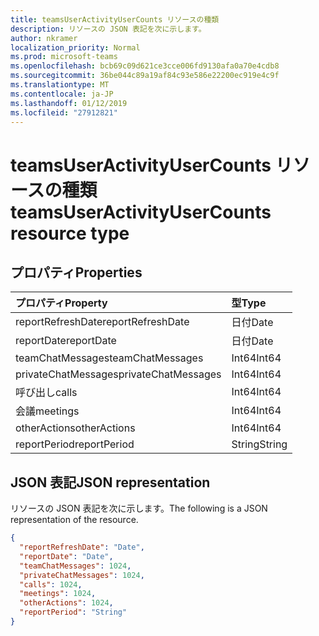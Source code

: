 ```yaml
---
title: teamsUserActivityUserCounts リソースの種類
description: リソースの JSON 表記を次に示します。
author: nkramer
localization_priority: Normal
ms.prod: microsoft-teams
ms.openlocfilehash: bcb69c09d621ce3cce006fd9130afa0a70e4cdb8
ms.sourcegitcommit: 36be044c89a19af84c93e586e22200ec919e4c9f
ms.translationtype: MT
ms.contentlocale: ja-JP
ms.lasthandoff: 01/12/2019
ms.locfileid: "27912821"
---
```

# <a name="teamsuseractivityusercounts-resource-type"></a><span data-ttu-id="b28d6-103">teamsUserActivityUserCounts リソースの種類</span><span class="sxs-lookup"><span data-stu-id="b28d6-103">teamsUserActivityUserCounts resource type</span></span>

## <a name="properties"></a><span data-ttu-id="b28d6-104">プロパティ</span><span class="sxs-lookup"><span data-stu-id="b28d6-104">Properties</span></span>

| <span data-ttu-id="b28d6-105">プロパティ</span><span class="sxs-lookup"><span data-stu-id="b28d6-105">Property</span></span>            | <span data-ttu-id="b28d6-106">型</span><span class="sxs-lookup"><span data-stu-id="b28d6-106">Type</span></span>   |
| :------------------ | :----- |
| <span data-ttu-id="b28d6-107">reportRefreshDate</span><span class="sxs-lookup"><span data-stu-id="b28d6-107">reportRefreshDate</span></span>   | <span data-ttu-id="b28d6-108">日付</span><span class="sxs-lookup"><span data-stu-id="b28d6-108">Date</span></span>   |
| <span data-ttu-id="b28d6-109">reportDate</span><span class="sxs-lookup"><span data-stu-id="b28d6-109">reportDate</span></span>          | <span data-ttu-id="b28d6-110">日付</span><span class="sxs-lookup"><span data-stu-id="b28d6-110">Date</span></span>   |
| <span data-ttu-id="b28d6-111">teamChatMessages</span><span class="sxs-lookup"><span data-stu-id="b28d6-111">teamChatMessages</span></span>    | <span data-ttu-id="b28d6-112">Int64</span><span class="sxs-lookup"><span data-stu-id="b28d6-112">Int64</span></span>  |
| <span data-ttu-id="b28d6-113">privateChatMessages</span><span class="sxs-lookup"><span data-stu-id="b28d6-113">privateChatMessages</span></span> | <span data-ttu-id="b28d6-114">Int64</span><span class="sxs-lookup"><span data-stu-id="b28d6-114">Int64</span></span>  |
| <span data-ttu-id="b28d6-115">呼び出し</span><span class="sxs-lookup"><span data-stu-id="b28d6-115">calls</span></span>               | <span data-ttu-id="b28d6-116">Int64</span><span class="sxs-lookup"><span data-stu-id="b28d6-116">Int64</span></span>  |
| <span data-ttu-id="b28d6-117">会議</span><span class="sxs-lookup"><span data-stu-id="b28d6-117">meetings</span></span>            | <span data-ttu-id="b28d6-118">Int64</span><span class="sxs-lookup"><span data-stu-id="b28d6-118">Int64</span></span>  |
| <span data-ttu-id="b28d6-119">otherActions</span><span class="sxs-lookup"><span data-stu-id="b28d6-119">otherActions</span></span>        | <span data-ttu-id="b28d6-120">Int64</span><span class="sxs-lookup"><span data-stu-id="b28d6-120">Int64</span></span>  |
| <span data-ttu-id="b28d6-121">reportPeriod</span><span class="sxs-lookup"><span data-stu-id="b28d6-121">reportPeriod</span></span>        | <span data-ttu-id="b28d6-122">String</span><span class="sxs-lookup"><span data-stu-id="b28d6-122">String</span></span> |

## <a name="json-representation"></a><span data-ttu-id="b28d6-123">JSON 表記</span><span class="sxs-lookup"><span data-stu-id="b28d6-123">JSON representation</span></span>

<span data-ttu-id="b28d6-124">リソースの JSON 表記を次に示します。</span><span class="sxs-lookup"><span data-stu-id="b28d6-124">The following is a JSON representation of the resource.</span></span>

<!-- {
  "blockType": "resource",
  "@odata.type": "microsoft.graph.teamsUserActivityUserCounts"
} -->

```json
{
  "reportRefreshDate": "Date", 
  "reportDate": "Date", 
  "teamChatMessages": 1024, 
  "privateChatMessages": 1024, 
  "calls": 1024, 
  "meetings": 1024, 
  "otherActions": 1024, 
  "reportPeriod": "String"
}
```
